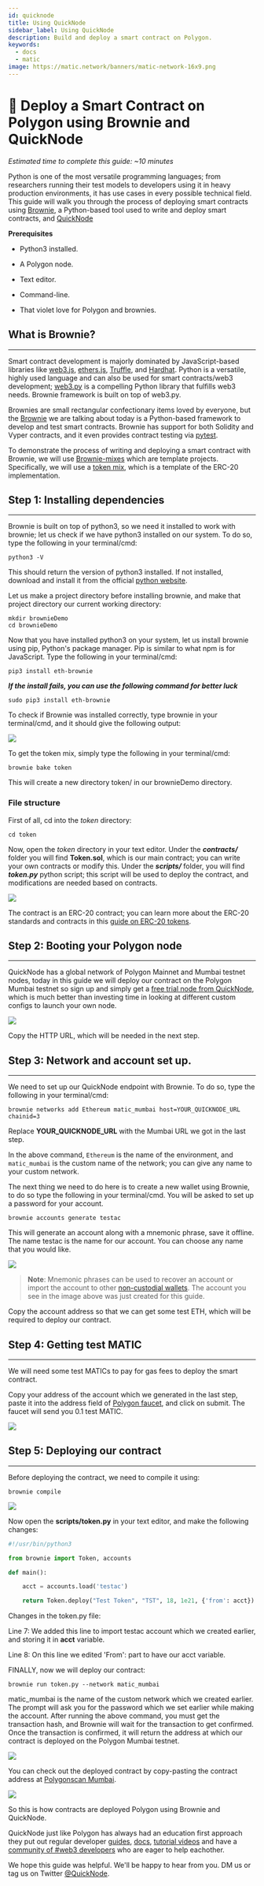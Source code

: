 ```yaml
---
id: quicknode
title: Using QuickNode
sidebar_label: Using QuickNode
description: Build and deploy a smart contract on Polygon.
keywords:
  - docs
  - matic
image: https://matic.network/banners/matic-network-16x9.png
---
```


# 🐣 Deploy a Smart Contract on Polygon using Brownie and QuickNode

_Estimated time to complete this guide: \~10 minutes_

Python is one of the most versatile programming languages; from researchers running their test models to developers using it in heavy production environments, it has use cases in every possible technical field. This guide will walk you through the process of deploying smart contracts using [Brownie](https://eth-brownie.readthedocs.io/en/latest/index.html#brownie), a Python-based tool used to write and deploy smart contracts, and [QuickNode](https://www.quicknode.com/chains/matic?utm_source=polygon_docs&utm_campaign=ploygon_docs_contract_guide)

**Prerequisites**

-   Python3 installed.

-   A Polygon node.

-   Text editor.

-   Command-line.

-   That violet love for Polygon and brownies.

## What is Brownie?
-----------------

Smart contract development is majorly dominated by JavaScript-based libraries like [web3.js](https://web3js.readthedocs.io/), [ethers.js](https://docs.ethers.io/), [Truffle](https://www.trufflesuite.com/docs/truffle/overview), and [Hardhat](https://hardhat.org/). Python is a versatile, highly used language and can also be used for smart contracts/web3 development; [web3.py](https://web3py.readthedocs.io/en/stable/) is a compelling Python library that fulfills web3 needs. Brownie framework is built on top of web3.py.

Brownies are small rectangular confectionary items loved by everyone, but the [Brownie](https://eth-brownie.readthedocs.io/en/latest/index.html#brownie) we are talking about today is a Python-based framework to develop and test smart contracts. Brownie has support for both Solidity and Vyper contracts, and it even provides contract testing via [pytest](https://github.com/pytest-dev/pytest).

To demonstrate the process of writing and deploying a smart contract with Brownie, we will use [Brownie-mixes](https://github.com/brownie-mix) which are template projects. Specifically, we will use a [token mix](https://github.com/brownie-mix/token-mix), which is a template of the ERC-20 implementation.

## Step 1: Installing dependencies
-----------------------

Brownie is built on top of python3, so we need it installed to work with brownie; let us check if we have python3 installed on our system. To do so, type the following in your terminal/cmd:

```
python3 -V
```

This should return the version of python3 installed. If not installed, download and install it from the official [python website](https://www.python.org/downloads/).

Let us make a project directory before installing brownie, and make that project directory our current working directory:

```
mkdir brownieDemo
cd brownieDemo
```

Now that you have installed python3 on your system, let us install brownie using pip, Python's package manager. Pip is similar to what npm is for JavaScript. Type the following in your terminal/cmd:

```
pip3 install eth-brownie
```
***If the install fails, you can use the following command for better luck***

```
sudo pip3 install eth-brownie
```

To check if Brownie was installed correctly, type brownie in your terminal/cmd, and it should give the following output:

![](https://lh6.googleusercontent.com/PQBS5TChhoS-G-CT0uCa3LurtoxQ0iSj9BNs5jonUt0sJfyTGfnZfMZ0w00D__X7p0GWgzFVz44aUuCQOaWS_TEY1EJlYvLv8CpgGbXJrIIwiATDVa61xrkF43JSNF4N5kSz5hO1)

To get the token mix, simply type the following in your terminal/cmd:

```
brownie bake token
```

This will create a new directory token/ in our brownieDemo directory.


### File structure
First of all, cd into the _token_ directory:

```
cd token
```

Now, open the _token_ directory in your text editor. Under the ***contracts/*** folder you will find **Token.sol**, which is our main contract; you can write your own contracts or modify this. Under the ***scripts/*** folder, you will find ***token.py*** python script; this script will be used to deploy the contract, and modifications are needed based on contracts.

![](https://lh3.googleusercontent.com/nlMPBzTL3dzag6Uszkzm242YOd60SnSRdQSkWeLMTL3GtXDyV85nxQBvlXrTBtykIBBHAtc2zQ476wIwRAw-SNr9yVHsqSMeSHssLfb7h197T-gulqnvzkmHEarBuzZ0fZBwyl3h)

The contract is an ERC-20 contract; you can learn more about the ERC-20 standards and contracts in this [guide on ERC-20 tokens](https://www.quicknode.com/guides/solidity/how-to-create-and-deploy-an-erc20-token).

## Step 2: Booting your Polygon node
-------------------------

QuickNode has a global network of Polygon Mainnet and Mumbai testnet nodes, today in this guide we will deploy our contract on the Polygon Mumbai testnet so sign up and simply get a [free trial node from QuickNode](https://www.quicknode.com/chains/matic?utm_source=polygon_docs&utm_campaign=ploygon_docs_contract_guide), which is much better than investing time in looking at different custom configs to launch your own node.

![](https://lh6.googleusercontent.com/vEAp28OLizS-ZBoYU1yWthHalH0xbrgatZ1ynyA1H4y2tW-x1EHC97qk5RkHatq6tO2anLAC-ch4mfs4am2rf1zaMO5BNEAtL3anqL4UQVH5ebpQOKyItYLm4slWIurR9iznXkly=s1600)

Copy the HTTP URL, which will be needed in the next step.

## Step 3: Network and account set up.
--------------------------------------

We need to set up our QuickNode endpoint with Brownie. To do so, type the following in your terminal/cmd:

```
brownie networks add Ethereum matic_mumbai host=YOUR_QUICKNODE_URL chainid=3
```

Replace **YOUR_QUICKNODE_URL** with the Mumbai URL we got in the last step.

In the above command, `Ethereum` is the name of the environment, and `matic_mumbai` is the custom name of the network; you can give any name to your custom network.

The next thing we need to do here is to create a new wallet using Brownie, to do so type the following in your terminal/cmd. 
You will be asked to set up a password for your account. 

```
brownie accounts generate testac
```

This will generate an account along with a mnemonic phrase, save it offline. The name testac is the name for our account. You can choose any name that you would like.

![](https://lh6.googleusercontent.com/a6n4IL_G4oenKG5WZYu9xTmSNLqa1ixlRGJpksoFjg5KIF2Z-lka_6pLufLgZGl9yK-wSvwDe5iCCJj1D2hCaPIkQU6nsKiAJg_AKw3jylndBd8AfDtvDstrehG8u3hgdm-KVCjK)

> **Note**: Mnemonic phrases can be used to recover an account or import the account to other [non-custodial wallets](https://www.quicknode.com/guides/web3-sdks/how-to-do-a-non-custodial-transaction-with-quicknode). The account you see in the image above was just created for this guide.

Copy the account address so that we can get some test ETH, which will be required to deploy our contract.

## Step 4: Getting test MATIC
------------------

We will need some test MATICs to pay for gas fees to deploy the smart contract.

Copy your address of the account which we generated in the last step, paste it into the address field of [Polygon faucet](https://faucet.polygon.technology/), and click on submit. The faucet will send you 0.1 test MATIC.

![](https://lh6.googleusercontent.com/kq173aYK_XB8DwuZjXXp2sot9X4enx9WXo-Xt8O93S-GohO5kx9p1iI2JQzL9wdAtiTrWfjiEodAsI_vcD1m1dUvp6koTfrKvnP4gOymP-JSDYpHVJKjWQXQ0ePNTj1MmEAJQ8Wo=s1600)

## Step 5: Deploying our contract
--------------------

Before deploying the contract, we need to compile it using:

```
brownie compile
```

![](https://lh4.googleusercontent.com/AqxeplHn6FNPchw8EwgsyCkQuQhiqoEe8X7jUXLm8KKQvH3yCTRcUJ5j7cnU_eVntoRF0fbWXKda2Ad7Sr8KjjWJbdGRtXgDltdhb9nBeaqVoyaLvDUfVd3fTTEAFpJlwEHHByoI)

Now open the **scripts/token.py** in your text editor, and make the following changes:

```python
#!/usr/bin/python3

from brownie import Token, accounts

def main():

    acct = accounts.load('testac')

    return Token.deploy("Test Token", "TST", 18, 1e21, {'from': acct})
```

Changes in the token.py file:

Line 7: We added this line to import testac account which we created earlier, and storing it in **acct** variable.

Line 8: On this line we edited 'From': part to have our acct variable.

FINALLY, now we will deploy our contract:

```
brownie run token.py --network matic_mumbai
```

matic_mumbai is the name of the custom network which we created earlier. The prompt will ask you for the password which we set earlier while making the account. After running the above command, you must get the transaction hash, and Brownie will wait for the transaction to get confirmed. Once the transaction is confirmed, it will return the address at which our contract is deployed on the Polygon Mumbai testnet.

![](https://lh4.googleusercontent.com/-5YsXvupHFSOf7p1apOy6RwhqD7hYAoj5E-sXBSZ4C0xwofMFJ2XZnuCcrGtqhr7srH1HDY-eHVXz8yGQxnsdxNgzFeb26sj22sjUXsqXQxa_9FvKbo1OmvQLbSEVGJdxCgDNkEe)

You can check out the deployed contract by copy-pasting the contract address at [Polygonscan Mumbai](https://mumbai.polygonscan.com/).

![](https://lh5.googleusercontent.com/2cchxBugZcogWUHDWHvAp_xJif8ALdhLjrUaFgo6XZat5nm20U5PcGdGDqeX_5Jdt6w5SNnemOH8lnVGzHApLJ5ML6fHVS-spZx6BBEPb0eIUivMfPHI2AvPpTXUKCITt3g5NM3s)

So this is how contracts are deployed Polygon using Brownie and QuickNode.

QuickNode just like Polygon has always had an education first approach they put out regular developer [guides](https://www.quicknode.com/guides?utm_source=polygon_docs&utm_campaign=ploygon_docs_contract_guide), [docs](https://www.quicknode.com/docs/polygon?utm_source=polygon_docs&utm_campaign=ploygon_docs_contract_guide), [tutorial videos](https://www.youtube.com/channel/UC3lhedwc0EISreYiYtQ-Gjg/videos) and have a [community of #web3 developers](https://discord.gg/DkdgEqE) who are eager to help eachother.

We hope this guide was helpful. We'll be happy to hear from you. DM us or tag us on Twitter [@QuickNode](https://twitter.com/QuickNode).
